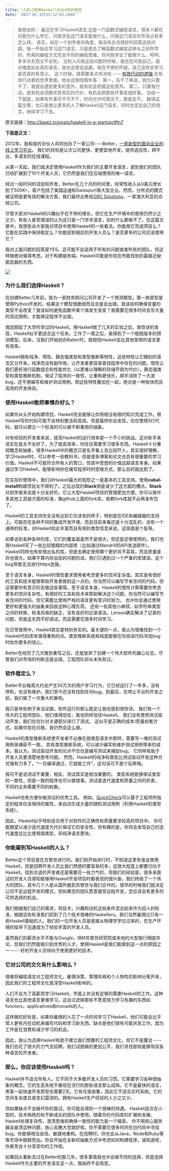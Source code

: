 ```yaml
---
title: \[译\]使用Haskell创业4年的感受
date: '2017-01-15T22:12:03.284Z'
---
```


> 我想说的：
最近在学习Haskell语言,这是一门函数式编程语言。很多人都在问我为什么学它，问我学会这门语言能做什么，问我这门语言的市场占有率怎么样。
其实，站在一个初学者的角度，我没有办法很好的回答这些问题。我一开始去学习这门语言，只是想去了解函数式编程这种与之前所学的、所用的编程方式完全不同的编程思维。你问我学会了能做什么，呵呵，多学点东西又不会死。
当别人问我这些问题的时候，我也在问我自己。面对难度如此高的语言，我也会想去逃避。我在不停的怀疑，自己这样去学习是否真的有意义。
这个时候，就需要来点鸡汤啦 ---- [有效行动的逻辑](http://v.youku.com/v_show/id_XMTg1NDkyODA4OA==.html)
在有效行动者的世界里面，他永远相信两件事：
第一，先干了再说，因为只要干了，我就会遇到更多的意外，就有机会把握这些意外。
第二，只要我行动，就有机会洞察优势背后的代价，有机会把那些坏事变成好事。
总结一下就是，如果有件事可干可不干，时间允许的情况下，那就去干。
翻译这篇文章，也只是想让更多的人了解Haskell这门语言，同时也坚定自己的信念，继续学习下去。

原文链接：http://baatz.io/posts/haskell-in-a-startup/#fn7

**下面是正文：**

2012年，我和我的合伙人共同创办了一家公司----Better，[一家新型的面向企业的线上学习平台](http://baatz.io/posts/haskell-in-a-startup/assets/better-whitepaper.pdf)。 我们的目标是让大公司更快、更便宜地开发，提供适应性，跨平台，多语言的在线课程。

从第一天起，我们就决定使用Haskell作为我们的主要开发语言，直到我们的团队已经扩展到了10个开发人员，它仍然是我们在后端使用的唯一语言。

经过一段时间的试验和开发，Better在几个月的时间里，经常性收入从0美元增长到了500K+，客户包括了美国运通和Swissport等大型企业。然而，分布式的模式被证明是更有效的解决方案，我们最终出售给[GRC Solutions](http://grcsolutions.com.au/)，一家澳大利亚的合规公司。

尽管大家对Haskell的兴趣似乎在不停的增长，但它在生产环境中的使用仍然少之又少。有些人甚至错误的认为这只是一门学术语言，别的什么都做不了。在这篇文章中，我想告诉大家我对项目中使用Haskell的一些看法。你能用它完成项目么？它能在实践中保持稳定么？你能招到相应的开发人员么？是否更多的公司应该使用它？

我对上面问题的回答是YES。这可能不会适用于所有的问题或者所有的团队，但这样做绝对值得考虑。对于构建服务端，Haskell可能是你现在所能找到的最接近秘密武器的东西。

![](https://media.giphy.com/media/l0G18Yn2Rgpux7VnO/giphy.gif)

### 为什么我们选择Haskell？

在创建Better几年前，我为一家财务顾问公司开发了一个预测模型。第一款原型是使用Python开发的，结果这个模型很脆弱而且总是会出错。我该如何确保变量的类型不会改变？我该如何避免函数中某个值发生突变？我需要花很多时间去写大量的测试用例，才能保证程序不出错。

我回想起了大学时学过的Haskell。用Haskell做了几天的实验之后，我惊讶的发现，Haskell似乎更适合这个任务。工作了一周之后，我得到了一个粗糙版本的预测模型。后来，当我们开始创办Batter时，我相信Haskell会比其他常用的语言更有效率。

Haskell拥有纯净、惰性、静态强类型和类型推断等特性，这些特性让它跟别的语言区分开来。纯净而没有副作用，让开发者更容易查找程序中存在的问题。惰性让我们更好进行函数组合和性能优化（以更难以理解的存储开销为代价）。静态强类型和类型推断机制，保证了程序的一致性，让重构更快乐，顺手消除了一大波bug，还不用编写和维护测试用例。把这些特性叠加在一起，绝对是一种愉快而且高效的开发体验。

### 使用Haskell能把事情办好么？

如果你从头开始构建项目，Haskell完全能够让你用相当有限的知识完成工作。用Haskell写的代码可能不会特别整洁和高效。但是最终你会发现，仅仅使用5行代码，就可以建立一个标准的可以被不断重用的抽象。

对有经验的开发者来说，提高Haskell的运行效率是一个不小的挑战。这对新手来说实在是太不友好了，为了提高效率，你往往需要学习很多东西。Haskell十分重视概念和抽象，很多Haskell中的概念只是名字看上去比较吓人，其实很好理解。学习Haskell时，可以参考一些教科书，但是很多博客和论文也具有很重要的学习价值。Haskell不可能符合所有人的胃口，但其中思想的价值远超语言本身。如果通过学习Haskell，能够影响你在编写程序时的思维方式，那么目的就达到了。

在实际的使用中，我们对Haskell最大的抱怨之一是基本的工具支持。使用**cabal-install**构建项目太不顺利了。之后出现的**Stack**倒是减少了这方面的槽点。**Stack**对初学者来说是十分友好的，它让大型Haskell项目的管理更加方便。你可以做许多其他工具链方面的标准，像github上面的fork库，依赖fork库就不必再发布包了。

Haskell的工具支持完全没有达到它应该有的样子，特别是在IDE和编辑器的支持上。可能存在各种不同的集成开发环境，而且目前来看还是十分混乱的，没有一个通用的标准。对Haskell如此丰富而且有用的类型信息来说，这简直是个耻辱。

如果谈到各种各样的库，它们的覆盖面虽然不是很大，但还是足够使用的。我们也用Haskell写了一些比较粗糙的内部库（比如通过Mandrill的API发送邮件）。Haskell同样也有些很出名的库，但是去确定使用哪个更好并不容易，而且质量差异也很大。如果不算内存出现的问题的话，我们只遇到过一个严重的库错误，这个bug导致无法进行https连接。

至于语言本身，Haskell的惰性要求使用者考虑更多的空间复杂度。其实是有很好的工具和技术能够帮助开发者做到这一点的。你当然可以编写节省空间的代码，但这需要你有意识的去做这些事情。至于语言本身，Haskell的惰性计算需要你考虑更多的空间复杂性。有很好的工具和技术来帮助解决这个问题，你当然可以编写节省空间的代码，但它需要比使用严格的语言更有意识的努力。 也许你会通过使用更好和更强大的抽象来回收这种心理负荷。 还有一些其他小麻烦，如字符串类型之间的转换，标准风格的缺乏，没有良好的记录语法。Lenses确实解决了记录的问题，但是这东西不好调试，而且需要花很多时间学习。

在日常使用中，Haskell其实是特别务实的。最关键的一点，我认为很难找到一个Haskell代码库有值得重构的点。类型推断系统和纯度能够在你阅读代码寻找bug时给你更多的信心。

Better在经历了几次推到重写之后，还是放弃了创建一个伟大软件的雄心壮志。尽管我们对市场的判断总是出错，工程团队却从未失败过。

### 软件稳定么？

Batter平台每周大约会产生50万次的用户学习行为，它已经运行了一年多，没有停机，也没有维护。我们至今还没有找到任何bug。到最后，在停止平台的开发之前，我们做了一次重大的重构。

我只是举些例子来当证据，软件运行的那么稳定让我也感到很惊讶。 我们有一个伟大的工程师团队，他们值得信任，我也同样信任Haskell。 我们没有使用测试驱动开发，我们仅仅针对关键部分进行了测试。 这似乎是正确的成本/质量权衡方式。如果你现在问我，我仍然会这么做。

Haskell的类型推断系统使开发者不必像在弱类型语言中那样，需要写一堆的测试用例来捕获不一致。 具有类型推断系统，可以减少编写和维护测试用例带来的成本。我认为，测试驱动开发的论点不仅仅是编写测试来捕捉bug， 它同样有助于开发人员更清楚地思考问题。 然而，Haskell的纯净和类型比测试驱动开发这种方式强有力多了。“一旦编译通过，它就能工作”，这句话可不是个玩笑哦。

我可不是说测试不重要，相反，测试其实是相当重要的。 类型系统能够保证类型的一致性，但是一致的程序也可以做错事。测试是迭代速度和质量之间的折衷， 不同的业务需要不同的权衡。

Haskell也有方便你做测试的优秀工具。 例如，[QuickCheck](https://hackage.haskell.org/package/QuickCheck)可以基于工程师所指定的程序应该保持的属性，来自动生成大量的随机测试用例（利用Haskell的类型系统）。

因此，Haskell似乎特别适合用于对软件的正确性和质量要求较高的项目中。 你可能期望以减少迭代速度为代价保证它的安全性，但有趣的是，你将会发现自己的迭代速度远比比使用弱类型，非纯净语言更快。

### 你能雇到写Haskell的人么？

Better这个项目是在苏黎世进行的。我们刚开始进行时，不知道这里有谁会使用Haskell，但是招聘开发人员比我们预想的要容易的多，这很大程度上都要归功于Haskell。找到合适的开发者还是需要花一些力气的，但我们的经验是，很多来面试的开发人员得知能够用Haskell开发项目时都表现的很兴奋。我们终结了一个伟大的团队，其中几个人是从国外搬到苏黎世与我们合作的。很早的时候我们就决定公司不走远程开发的模式，但如果您的团队愿意接受远程开发，您应该会有更多的可供选择的机会。

我们根据我们自己的需求，将技术，兴趣和动机这些条件混合起来作为招人的标准，根据这些标准我们招到了几个技术很棒的Haskellers。我们当然雇佣过只有一些Haskell基础的人。我们的一位开发人员是直接从物理学学位过来的，在生产环境的指导下迅速成为了经验丰富的开发人员。

虽然我们的薪资水平不能与Google，IBM苏黎世研究院或本地的大型银行相提并论，但我们仍然能吸引到优秀的人才。使用Haskell是我们能做到这一点的原因之一 ---- 好的开发人员倾向于使用更好的技术。

### 它对公司的文化有什么影响么？

很难将编程语言对工程师文化，雇佣决策，管理风格和个人特性的影响分离开来，因此我们的工程师文化是深受Haskell影响的。

人们不会为了高薪而学习Haskell。市面上并没有足够的需要Haskell的工作。这种语言也比其他语言更难学习，这会过滤掉那些不愿意努力学习有趣的东西如functors，applicatives和monads的人。

这样做的好处是，如果你雇佣的人花了一点时间学习了Haskell，他们可能会比平常人更有内在动机来编写代码和学习新东西。缺点是他们很有可能厌恶工作，因为工作是在浪费和减少学习的机会。

因此，我认为选择Haskell有助于建立我们想要的工程师文化，但它不是魔法 ---- 我们也花了很大的力气去招聘，我们试图做的更加公平，我们寻找那些能够驾驭各种语言的开发者。

### 那么，你应该使用Haskell吗？

Haskell并不适合所有人。它不同于大多数开发人员的习惯。它需要学习各种很抽象的概念。它的生态系统不像现在流行的那些语言那么成熟。它不是最快的语言，黑客一起快速开发原型也需要2天。它有垃圾收集，因此它不适合实时系统。它的空间复杂度总是变幻莫测的。拥有Haskell生产经验的人少之又少。

但如果缺点不会破坏你的面试，你可能会得到一个很棒的待遇。 Haskell适合在小型的，技术熟练的和不断成长的团队中使用。随着你的代码库的扩展和发展，Haskell处理复杂性，澄清思维和确保一致性的能力是一个福音。 你不用担心服务器会崩溃这种问题，放心去睡大觉就好啦。你不需要花很多时间在旧代码中寻找bug。你能够相当自信、敏捷地重构。在招聘时，你也会从Java，Node和Ruby等等市场中脱颖而出。你会开始在全新的抽象方式中考虑如何构建程序。谁知道呢，你甚至会十分享受你的工作呢。

如果回头重新去过在Better的那几年，很多事情我也许会做不同的选择，但是选择Haskell作为主要的开发语言这一点，我始终不会改变。

